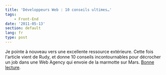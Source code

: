 ```yaml
---
title: 'Développeurs Web : 10 conseils ultimes…'
tags:
    - Front-End
date: '2011-05-13'
section: default
lang: fr
type: post
---
```


Je pointe à nouveau vers une excellente ressource extérieure. Cette fois l'article vient de Rudy, et donne 10 conseils incontournables pour décrocher un job dans une Web Agency qui envoie de la marmotte sur Mars. [Bonne lecture](http://rudyonweb.net/conseils-premier-emploi-agence-web/).
